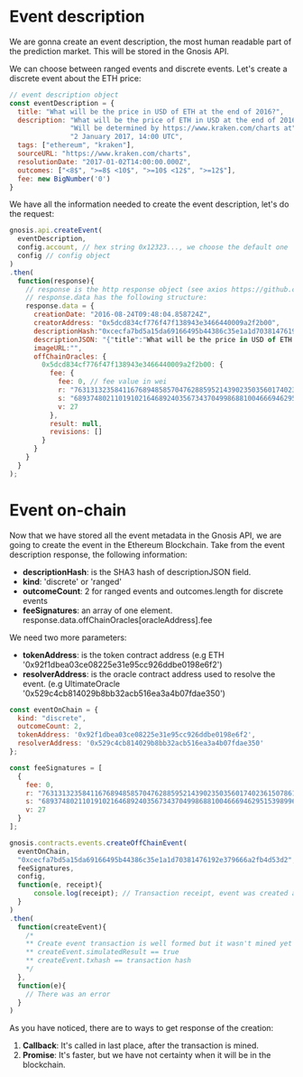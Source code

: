 # Event description
We are gonna create an event description, the most human readable part of the
prediction market. This will be stored in the Gnosis API.

We can choose between ranged events and discrete events. Let's create a
discrete event about the ETH price:

```js
// event description object
const eventDescription = {
  title: "What will be the price in USD of ETH at the end of 2016?",
  description: "What will be the price of ETH in USD at the end of 2016? the price" +
               "Will be determined by https://www.kraken.com/charts at" +
               "2 January 2017, 14:00 UTC",
  tags: ["ethereum", "kraken"],
  sourceURL: "https://www.kraken.com/charts",
  resolutionDate: "2017-01-02T14:00:00.000Z",
  outcomes: ["<8$", ">=8$ <10$", ">=10$ <12$", ">=12$"],
  fee: new BigNumber('0')
}
```

We have all the information needed to create the event description, let's do the
request:

```js
gnosis.api.createEvent(
  eventDescription,
  config.account, // hex string 0x12323..., we choose the default one
  config // config object
)
.then(
  function(response){
    // response is the http response object (see axios https://github.com/mzabriskie/axios)
    // response.data has the following structure:
    response.data = {
      creationDate: "2016-08-24T09:48:04.858724Z",
      creatorAddress: "0x5dcd834cf776f47f138943e3466440009a2f2b00",
      descriptionHash:"0xcecfa7bd5a15da69166495b44386c35e1a1d70381476192e379666a2fb4d53d2",
      descriptionJSON: "{"title":"What will be the price in USD of ETH at the end of 2016?","description":"What will be the price of ETH in USD at the end of 2016? the priceWill be determined by https://www.kraken.com/charts at2 January 2017, 14:00 UTC","resolutionDate":"2017-01-02T14:00:00.000Z","sourceURL":"https://www.kraken.com/charts","tags":["ethereum","kraken"],"outcomes":["<8$",">=8$ <10$",">=10$ <12$",">=12$"]}",
      imageURL:"",
      offChainOracles: {
        0x5dcd834cf776f47f138943e3466440009a2f2b00: {
          fee: {          
            fee: 0, // fee value in wei
            r: "76313132358411676894858570476288595214390235035601740236150786169812569527480",
            s: "6893748021101910216468924035673437049986881004666946295153989969887086026472",
            v: 27
          },
          result: null,
          revisions: []
        }
      }
    }
  }
);
```

# Event on-chain
Now that we have stored all the event metadata in the Gnosis API, we are going
to create the event in the Ethereum Blockchain.
Take from the event description response, the following information:

* **descriptionHash**: is the SHA3 hash of descriptionJSON field.
* **kind**: 'discrete' or 'ranged'
* **outcomeCount**: 2 for ranged events and outcomes.length for discrete events
* **feeSignatures**: an array of one element. response.data.offChainOracles[oracleAddress].fee

We need two more parameters:

* **tokenAddress**: is the token contract address (e.g ETH '0x92f1dbea03ce08225e31e95cc926ddbe0198e6f2')
* **resolverAddress**: is the oracle contract address used to resolve the event. (e.g UltimateOracle '0x529c4cb814029b8bb32acb516ea3a4b07fdae350')

```js
const eventOnChain = {
  kind: "discrete",
  outcomeCount: 2,  
  tokenAddress: '0x92f1dbea03ce08225e31e95cc926ddbe0198e6f2',
  resolverAddress: '0x529c4cb814029b8bb32acb516ea3a4b07fdae350'
};

const feeSignatures = [
  {
    fee: 0,
    r: "76313132358411676894858570476288595214390235035601740236150786169812569527480",
    s: "6893748021101910216468924035673437049986881004666946295153989969887086026472",
    v: 27
  }
];

gnosis.contracts.events.createOffChainEvent(
  eventOnChain,
  "0xcecfa7bd5a15da69166495b44386c35e1a1d70381476192e379666a2fb4d53d2", // descriptionHash
  feeSignatures,
  config,
  function(e, receipt){
      console.log(receipt); // Transaction receipt, event was created and transactions was mined
  }
)
.then(
  function(createEvent){
    /*
    ** Create event transaction is well formed but it wasn't mined yet
    ** createEvent.simulatedResult == true
    ** createEvent.txhash == transaction hash    
    */
  },
  function(e){
    // There was an error
  }
)
```

As you have noticed, there are to ways to get response of the creation:

1. **Callback**: It's called in last place, after the transaction is mined.
2. **Promise**: It's faster, but we have not certainty when it will be in the blockchain.
